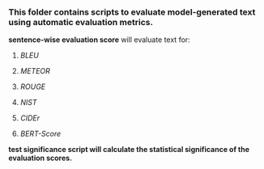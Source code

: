 ### This folder contains scripts to evaluate model-generated text using automatic evaluation metrics.

**sentence-wise evaluation score** will evaluate text for:

1. *BLEU*

2. *METEOR*
  
3. *ROUGE*
 
4. *NIST*
 
5. *CIDEr*
 
6. *BERT-Score*
 

**test significance script will calculate the statistical significance of the evaluation scores.**
